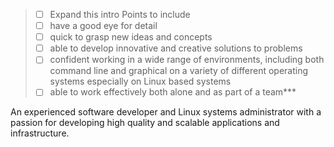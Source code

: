 > - [ ] Expand this intro
> Points to include
> - [ ] have a good eye for detail
> - [ ] quick to grasp new ideas and concepts
> - [ ] able to develop innovative and creative solutions to problems
> - [ ] confident working in a wide range of environments, including both
>   command line and graphical on a variety of different operating
>   systems especially on Linux based systems
> - [ ] able to work effectively both alone and as part of a team***

An experienced software developer and Linux systems administrator with a passion for developing high
quality and scalable applications and infrastructure.
